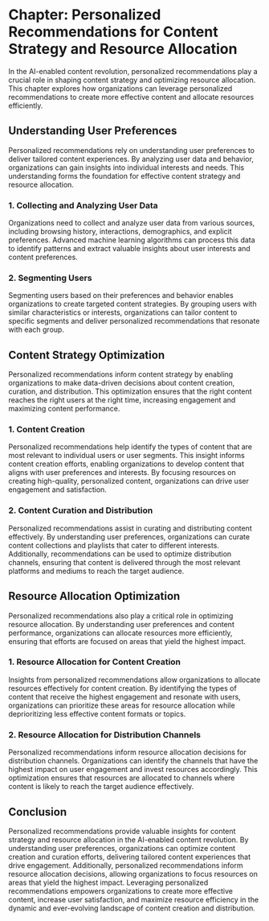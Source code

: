 Chapter: Personalized Recommendations for Content Strategy and Resource Allocation
==================================================================================

In the AI-enabled content revolution, personalized recommendations play a crucial role in shaping content strategy and optimizing resource allocation. This chapter explores how organizations can leverage personalized recommendations to create more effective content and allocate resources efficiently.

**Understanding User Preferences**
----------------------------------

Personalized recommendations rely on understanding user preferences to deliver tailored content experiences. By analyzing user data and behavior, organizations can gain insights into individual interests and needs. This understanding forms the foundation for effective content strategy and resource allocation.

### **1. Collecting and Analyzing User Data**

Organizations need to collect and analyze user data from various sources, including browsing history, interactions, demographics, and explicit preferences. Advanced machine learning algorithms can process this data to identify patterns and extract valuable insights about user interests and content preferences.

### **2. Segmenting Users**

Segmenting users based on their preferences and behavior enables organizations to create targeted content strategies. By grouping users with similar characteristics or interests, organizations can tailor content to specific segments and deliver personalized recommendations that resonate with each group.

**Content Strategy Optimization**
---------------------------------

Personalized recommendations inform content strategy by enabling organizations to make data-driven decisions about content creation, curation, and distribution. This optimization ensures that the right content reaches the right users at the right time, increasing engagement and maximizing content performance.

### **1. Content Creation**

Personalized recommendations help identify the types of content that are most relevant to individual users or user segments. This insight informs content creation efforts, enabling organizations to develop content that aligns with user preferences and interests. By focusing resources on creating high-quality, personalized content, organizations can drive user engagement and satisfaction.

### **2. Content Curation and Distribution**

Personalized recommendations assist in curating and distributing content effectively. By understanding user preferences, organizations can curate content collections and playlists that cater to different interests. Additionally, recommendations can be used to optimize distribution channels, ensuring that content is delivered through the most relevant platforms and mediums to reach the target audience.

**Resource Allocation Optimization**
------------------------------------

Personalized recommendations also play a critical role in optimizing resource allocation. By understanding user preferences and content performance, organizations can allocate resources more efficiently, ensuring that efforts are focused on areas that yield the highest impact.

### **1. Resource Allocation for Content Creation**

Insights from personalized recommendations allow organizations to allocate resources effectively for content creation. By identifying the types of content that receive the highest engagement and resonate with users, organizations can prioritize these areas for resource allocation while deprioritizing less effective content formats or topics.

### **2. Resource Allocation for Distribution Channels**

Personalized recommendations inform resource allocation decisions for distribution channels. Organizations can identify the channels that have the highest impact on user engagement and invest resources accordingly. This optimization ensures that resources are allocated to channels where content is likely to reach the target audience effectively.

**Conclusion**
--------------

Personalized recommendations provide valuable insights for content strategy and resource allocation in the AI-enabled content revolution. By understanding user preferences, organizations can optimize content creation and curation efforts, delivering tailored content experiences that drive engagement. Additionally, personalized recommendations inform resource allocation decisions, allowing organizations to focus resources on areas that yield the highest impact. Leveraging personalized recommendations empowers organizations to create more effective content, increase user satisfaction, and maximize resource efficiency in the dynamic and ever-evolving landscape of content creation and distribution.

